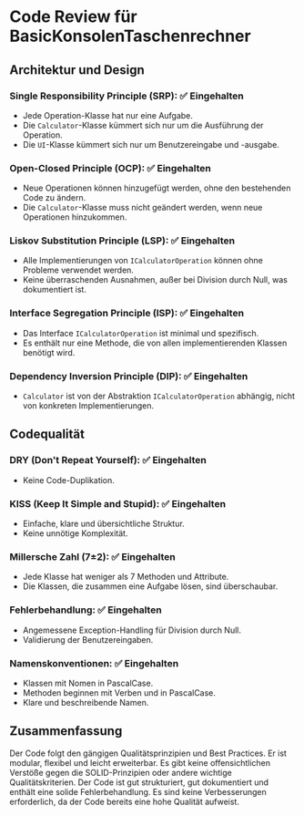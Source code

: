 # Code Review für BasicKonsolenTaschenrechner

## Architektur und Design

### Single Responsibility Principle (SRP): ✅ Eingehalten
- Jede Operation-Klasse hat nur eine Aufgabe.
- Die `Calculator`-Klasse kümmert sich nur um die Ausführung der Operation.
- Die `UI`-Klasse kümmert sich nur um Benutzereingabe und -ausgabe.

### Open-Closed Principle (OCP): ✅ Eingehalten
- Neue Operationen können hinzugefügt werden, ohne den bestehenden Code zu ändern.
- Die `Calculator`-Klasse muss nicht geändert werden, wenn neue Operationen hinzukommen.

### Liskov Substitution Principle (LSP): ✅ Eingehalten
- Alle Implementierungen von `ICalculatorOperation` können ohne Probleme verwendet werden.
- Keine überraschenden Ausnahmen, außer bei Division durch Null, was dokumentiert ist.

### Interface Segregation Principle (ISP): ✅ Eingehalten
- Das Interface `ICalculatorOperation` ist minimal und spezifisch.
- Es enthält nur eine Methode, die von allen implementierenden Klassen benötigt wird.

### Dependency Inversion Principle (DIP): ✅ Eingehalten
- `Calculator` ist von der Abstraktion `ICalculatorOperation` abhängig, nicht von konkreten Implementierungen.

## Codequalität

### DRY (Don't Repeat Yourself): ✅ Eingehalten
- Keine Code-Duplikation.

### KISS (Keep It Simple and Stupid): ✅ Eingehalten
- Einfache, klare und übersichtliche Struktur.
- Keine unnötige Komplexität.

### Millersche Zahl (7±2): ✅ Eingehalten
- Jede Klasse hat weniger als 7 Methoden und Attribute.
- Die Klassen, die zusammen eine Aufgabe lösen, sind überschaubar.

### Fehlerbehandlung: ✅ Eingehalten
- Angemessene Exception-Handling für Division durch Null.
- Validierung der Benutzereingaben.

### Namenskonventionen: ✅ Eingehalten
- Klassen mit Nomen in PascalCase.
- Methoden beginnen mit Verben und in PascalCase.
- Klare und beschreibende Namen.

## Zusammenfassung

Der Code folgt den gängigen Qualitätsprinzipien und Best Practices. Er ist modular, flexibel und leicht erweiterbar. Es gibt keine offensichtlichen Verstöße gegen die SOLID-Prinzipien oder andere wichtige Qualitätskriterien. Der Code ist gut strukturiert, gut dokumentiert und enthält eine solide Fehlerbehandlung. Es sind keine Verbesserungen erforderlich, da der Code bereits eine hohe Qualität aufweist.
